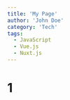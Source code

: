 ```yaml
---
title: 'My Page'
author: 'John Doe'
category: 'Tech'
tags:
  - JavaScript
  - Vue.js
  - Nuxt.js
---
```

# 1